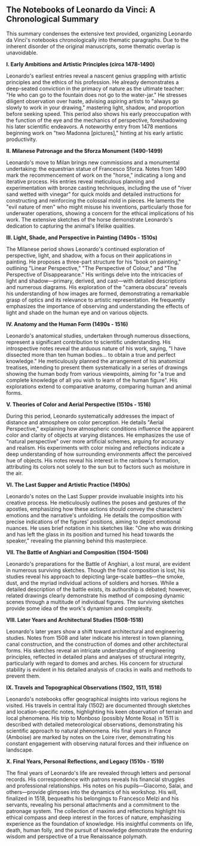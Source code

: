 ## The Notebooks of Leonardo da Vinci: A Chronological Summary

This summary condenses the extensive text provided, organizing Leonardo da Vinci's notebooks chronologically into thematic paragraphs.  Due to the inherent disorder of the original manuscripts, some thematic overlap is unavoidable.

**I. Early Ambitions and Artistic Principles (circa 1478-1490)**

Leonardo's earliest entries reveal a nascent genius grappling with artistic principles and the ethics of his profession.  He already demonstrates a deep-seated conviction in the primacy of nature as the ultimate teacher: "He who can go to the fountain does not go to the water-jar." He stresses diligent observation over haste, advising aspiring artists to "always go slowly to work in your drawing," mastering light, shadow, and proportion before seeking speed. This period also shows his early preoccupation with the function of the eye and the mechanics of perspective, foreshadowing his later scientific endeavors. A noteworthy entry from 1478 mentions beginning work on "two Madonna [pictures]," hinting at his early artistic productivity.

**II. Milanese Patronage and the Sforza Monument (1490-1499)**

Leonardo's move to Milan brings new commissions and a monumental undertaking: the equestrian statue of Francesco Sforza.  Notes from 1490 mark the recommencement of work on the "horse," indicating a long and iterative process.  His entries reveal meticulous planning and experimentation with bronze casting techniques, including the use of "river sand wetted with vinegar" for quick molds and detailed instructions for constructing and reinforcing the colossal mold in pieces. He laments the "evil nature of men" who might misuse his inventions, particularly those for underwater operations, showing a concern for the ethical implications of his work.  The extensive sketches of the horse demonstrate Leonardo's dedication to capturing the animal's lifelike qualities.

**III.  Light, Shade, and Perspective in Painting (1490s - 1510s)**

The Milanese period shows Leonardo's continued exploration of perspective, light, and shadow, with a focus on their applications in painting. He proposes a three-part structure for his "book on painting," outlining "Linear Perspective," "The Perspective of Colour," and "The Perspective of Disappearance." His writings delve into the intricacies of light and shadow—primary, derived, and cast—with detailed descriptions and numerous diagrams. His exploration of the "camera obscura" reveals his understanding of how images are formed, demonstrating a remarkable grasp of optics and its relevance to artistic representation. He frequently emphasizes the importance of observing and understanding the effects of light and shade on the human eye and on various objects.

**IV.  Anatomy and the Human Form (1490s - 1516)**

Leonardo's anatomical studies, undertaken through numerous dissections, represent a significant contribution to scientific understanding. His introspective notes reveal the arduous nature of his work, saying, "I have dissected more than ten human bodies... to obtain a true and perfect knowledge." He meticulously planned the arrangement of his anatomical treatises, intending to present them systematically in a series of drawings showing the human body from various viewpoints, aiming for "a true and complete knowledge of all you wish to learn of the human figure".  His explorations extend to comparative anatomy, comparing human and animal forms.

**V.  Theories of Color and Aerial Perspective (1510s - 1516)**

During this period, Leonardo systematically addresses the impact of distance and atmosphere on color perception.  He details "Aerial Perspective," explaining how atmospheric conditions influence the apparent color and clarity of objects at varying distances.  He emphasizes the use of "natural perspective" over more artificial schemes, arguing for accuracy and realism. His experiments with color mixing and reflections indicate a deep understanding of how surrounding environments affect the perceived hue of objects. His notes reveal his interest in the rainbow's formation, attributing its colors not solely to the sun but to factors such as moisture in the air.

**VI.  The Last Supper and Artistic Practice (1490s)**

Leonardo's notes on the Last Supper provide invaluable insights into his creative process.  He meticulously outlines the poses and gestures of the apostles, emphasizing how these actions should convey the characters' emotions and the narrative's unfolding. He details the composition with precise indications of the figures' positions, aiming to depict emotional nuances. He uses brief notation in his sketches like: "One who was drinking and has left the glass in its position and turned his head towards the speaker," revealing the planning behind this masterpiece.

**VII.  The Battle of Anghiari and Composition (1504-1506)**

Leonardo's preparations for the Battle of Anghiari, a lost mural, are evident in numerous surviving sketches.  Though the final composition is lost, his studies reveal his approach to depicting large-scale battles—the smoke, dust, and the myriad individual actions of soldiers and horses.  While a detailed description of the battle exists, its authorship is debated; however, related drawings clearly demonstrate his method of composing dynamic scenes through a multitude of individual figures. The surviving sketches provide some idea of the work's dynamism and complexity.

**VIII.  Later Years and Architectural Studies (1508-1518)**

Leonardo's later years show a shift toward architectural and engineering studies.  Notes from 1508 and later indicate his interest in town planning, canal construction, and the construction of domes and other architectural forms. His sketches reveal an intricate understanding of engineering principles, reflected in detailed plans and analyses of structural integrity, particularly with regard to domes and arches. His concern for structural stability is evident in his detailed analysis of cracks in walls and methods to prevent them.

**IX.  Travels and Topographical Observations (1502, 1511, 1518)**

Leonardo's notebooks offer geographical insights into various regions he visited.  His travels in central Italy (1502) are documented through sketches and location-specific notes, highlighting his keen observation of terrain and local phenomena. His trip to Monboso (possibly Monte Rosa) in 1511 is described with detailed meteorological observations, demonstrating his scientific approach to natural phenomena.  His final years in France (Amboise) are marked by notes on the Loire river, demonstrating his constant engagement with observing natural forces and their influence on landscape.

**X.  Final Years, Personal Reflections, and Legacy (1510s - 1519)**

The final years of Leonardo's life are revealed through letters and personal records. His correspondence with patrons reveals his financial struggles and professional relationships. His notes on his pupils—Giacomo, Salai, and others—provide glimpses into the dynamics of his workshop.  His will, finalized in 1518, bequeaths his belongings to Francesco Melzi and his servants, revealing his personal attachments and a commitment to the patronage system. The collection of maxims and reflections highlight his ethical compass and deep interest in the forces of nature, emphasizing experience as the foundation of knowledge.  His insightful comments on life, death, human folly, and the pursuit of knowledge demonstrate the enduring wisdom and perspective of a true Renaissance polymath.
